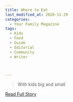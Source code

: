 ```yaml
---
title: Where to Eat
last_modified_at: 2020-11-29
categories:
  - Your Family Magazine
tags:
  - Kids
  - Food
  - Guide
  - Editorial 
  - Community
  - Writer



---
```


> With kids big and small

<a href="https://issuu.com/shannonmedia/docs/yourfamily2017-18_issuu/18" target="_blank">Read Full Story</a>
